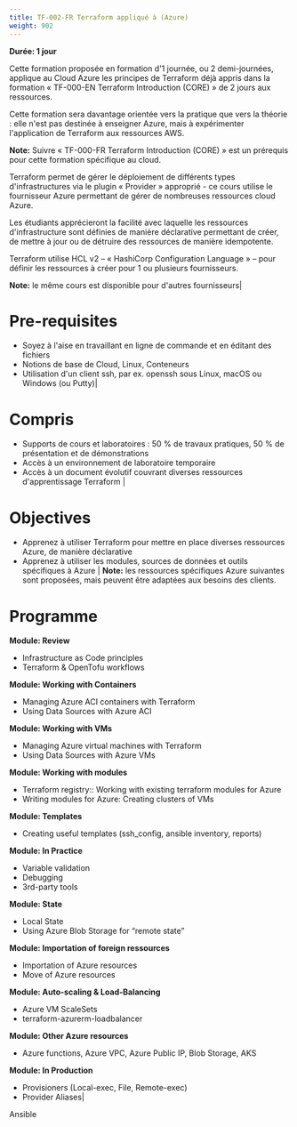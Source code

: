```yaml
---
title: TF-002-FR Terraform appliqué à (Azure)
weight: 902
---
```

**Durée: 1 jour**

Cette formation proposée en formation d'1 journée, ou 2 demi-journées, applique au Cloud Azure les principes de Terraform déjà appris dans la formation « TF-000-EN Terraform Introduction (CORE) » de 2 jours aux ressources.


Cette formation sera davantage orientée vers la pratique que vers la théorie : elle n'est pas destinée à enseigner Azure, mais à expérimenter l'application de Terraform aux ressources AWS.


**Note:** Suivre « TF-000-FR Terraform Introduction (CORE) » est un prérequis pour cette formation spécifique au cloud.


Terraform permet de gérer le déploiement de différents types d'infrastructures via le plugin « Provider » approprié - ce cours utilise le fournisseur Azure permettant de gérer de nombreuses ressources cloud Azure.


Les étudiants apprécieront la facilité avec laquelle les ressources d'infrastructure sont définies de manière déclarative permettant de créer, de mettre à jour ou de détruire des ressources de manière idempotente.


Terraform utilise HCL v2 – « HashiCorp Configuration Language » – pour définir les ressources à créer pour 1 ou plusieurs fournisseurs.


**Note:**  le même cours est disponible pour d'autres fournisseurs|

# Pre-requisites

- Soyez à l'aise en travaillant en ligne de commande et en éditant des fichiers
- Notions de base de Cloud, Linux, Conteneurs
- Utilisation d'un client ssh, par ex. openssh sous Linux, macOS ou Windows (ou Putty)|

# Compris

- Supports de cours et laboratoires : 50 % de travaux pratiques, 50 % de présentation et de démonstrations
- Accès à un environnement de laboratoire temporaire
- Accès à un document évolutif couvrant diverses ressources d'apprentissage Terraform
|

# Objectives

- Apprenez à utiliser Terraform pour mettre en place diverses ressources Azure, de manière déclarative
- Apprenez à utiliser les modules, sources de données et outils spécifiques à Azure
|
**Note:** les ressources spécifiques Azure suivantes sont proposées, mais peuvent être adaptées aux besoins des clients.


# Programme


**Module: Review**

- Infrastructure as Code principles
- Terraform & OpenTofu workflows


**Module: Working with Containers**

- Managing Azure ACI containers with Terraform
- Using Data Sources with Azure ACI


**Module: Working with VMs**

- Managing Azure virtual machines with Terraform
- Using Data Sources with Azure VMs


**Module: Working with modules**

- Terraform registry:: Working with existing terraform modules for Azure
- Writing modules for Azure: Creating clusters of VMs


**Module: Templates**

- Creating useful templates (ssh_config, ansible inventory, reports)


**Module: In Practice**

- Variable validation
- Debugging
- 3rd-party tools


**Module: State**

- Local State
- Using Azure Blob Storage for “remote state”


**Module: Importation of foreign ressources**

- Importation of Azure resources
- Move of Azure resources


**Module: Auto-scaling & Load-Balancing**

- Azure VM ScaleSets
- terraform-azurerm-loadbalancer


**Module: Other Azure resources**

- Azure functions, Azure VPC, Azure Public IP, Blob Storage, AKS


**Module: In Production**

- Provisioners (Local-exec, File, Remote-exec)
- Provider Aliases|


Ansible
